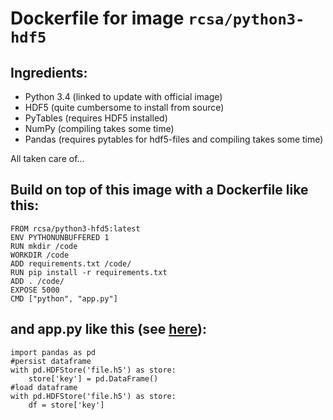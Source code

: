 # Dockerfile for image `rcsa/python3-hdf5`

## Ingredients:

- Python 3.4 (linked to update with official image)
- HDF5 (quite cumbersome to install from source)
- PyTables (requires HDF5 installed)
- NumPy (compiling takes some time)
- Pandas (requires pytables for hdf5-files and compiling takes some time)

All taken care of...

## Build on top of this image with a Dockerfile like this:

    FROM rcsa/python3-hfd5:latest
    ENV PYTHONUNBUFFERED 1
    RUN mkdir /code
    WORKDIR /code
    ADD requirements.txt /code/
    RUN pip install -r requirements.txt
    ADD . /code/
    EXPOSE 5000
    CMD ["python", "app.py"]

## and app.py like this (see [here](http://pandas.pydata.org/pandas-docs/stable/io.html#io-hdf5)):

    import pandas as pd
    #persist dataframe
    with pd.HDFStore('file.h5') as store:
        store['key'] = pd.DataFrame()
    #load dataframe
    with pd.HDFStore('file.h5') as store:
        df = store['key']
    
